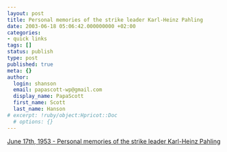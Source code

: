 ```yaml
---
layout: post
title: Personal memories of the strike leader Karl-Heinz Pahling
date: 2003-06-18 05:06:42.000000000 +02:00
categories:
- quick links
tags: []
status: publish
type: post
published: true
meta: {}
author:
  login: shanson
  email: papascott-wp@gmail.com
  display_name: PapaScott
  first_name: Scott
  last_name: Hanson
# excerpt: !ruby/object:Hpricot::Doc
  # options: {}
---
```

<p><a title="The people in the GDR withdrew its trust in the government" href="http://www.volksaufstand-1953.de/english.htm">June 17th, 1953 - Personal memories of the strike leader Karl-Heinz Pahling</a></p>
